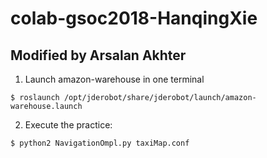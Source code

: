 # colab-gsoc2018-HanqingXie
## Modified by Arsalan Akhter

1. Launch amazon-warehouse in one terminal 
```
$ roslaunch /opt/jderobot/share/jderobot/launch/amazon-warehouse.launch
```
2. Execute the practice:
```
$ python2 NavigationOmpl.py taxiMap.conf
```
